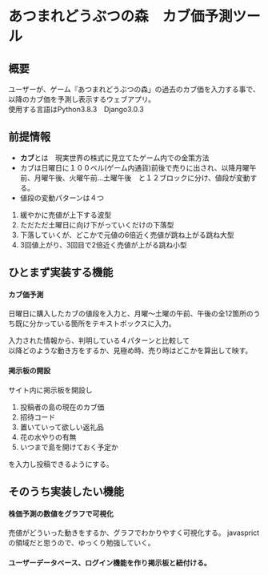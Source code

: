 あつまれどうぶつの森　カブ価予測ツール
====
## 概要
ユーザーが、ゲーム『あつまれどうぶつの森」の過去のカブ価を入力する事で、以降のカブ価を予測し表示するウェブアプリ。  
使用する言語はPython3.8.3　Django3.0.3

##  前提情報
* **カブ**とは　現実世界の株式に見立てたゲーム内での金策方法
* カブは日曜日に１００ベル(ゲーム内通貨)前後で売りに出され、以降月曜午前、月曜午後、火曜午前...土曜午後　と１２ブロックに分け、値段が変動する。
* 値段の変動パターンは４つ  
1. 緩やかに売値が上下する波型  
2. ただただ土曜日に向け下がっていくだけの下落型
3. 下落していくが、どこかで元値の6倍近く売値が跳ね上がる跳ね大型
4. 3回値上がり、3回目で2倍近く売値が上がる跳ね小型



## ひとまず実装する機能
#### カブ価予測  

日曜日に購入したカブの値段を入力と、月曜〜土曜の午前、午後の全12箇所のうち既に分かっている箇所をテキストボックスに入力。

入力された情報から、判明している４パターンと比較して  
以降どのような動き方をするか、見極め時、売り時はどこかを算出して映す。   


#### 掲示板の開設  

サイト内に掲示板を開設し
1. 投稿者の島の現在のカブ価
2. 招待コード
3. 置いていって欲しい返礼品
4. 花の水やりの有無
5. いつまで島を開けておく予定か

を入力し投稿できるようにする。


## そのうち実装したい機能

#### 株価予測の数値をグラフで可視化

売値がどういった動きをするか、グラフでわかりやすく可視化する。
javasprictの領域だと思うので、ゆっくり勉強していく。


#### ユーザーデータベース、ログイン機能を作り掲示板と紐付ける。
